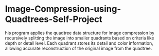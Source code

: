 # Image-Compression-using-Quadtrees-Self-Project
his program applies the quadtree data structure for image compression by recursively splitting the image into smaller quadrants based on criteria like depth or detail level. Each quadrant stores its detail and color information, allowing accurate reconstruction of the original image from the quadtree.
